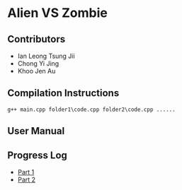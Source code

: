 # Alien VS Zombie

## Contributors
- Ian Leong Tsung Jii
- Chong Yi Jing
- Khoo Jen Au

## Compilation Instructions
```g++ main.cpp folder1\code.cpp folder2\code.cpp ......```



## User Manual


## Progress Log
- [Part 1](PART1.md)
- [Part 2](PART2.md)





